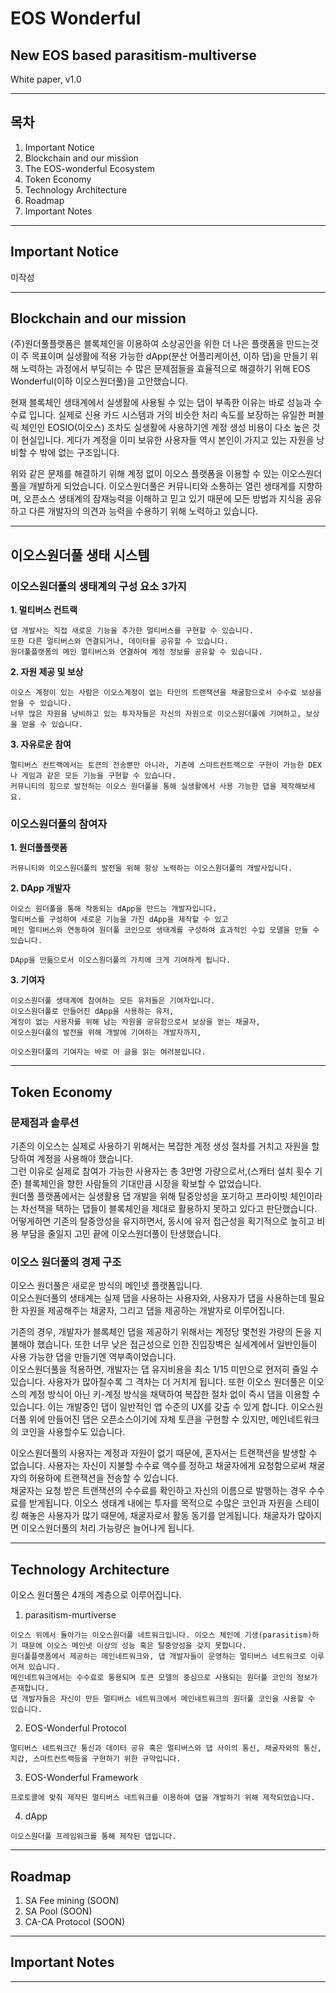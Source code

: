 EOS Wonderful
==============
## New EOS based parasitism-multiverse
White paper, v1.0
- - -

목차
---
1. Important Notice
2. Blockchain and our mission
2. The EOS-wonderful Ecosystem
3. Token Economy
4. Technology Architecture
5. Roadmap
6. Important Notes
- - -  

Important Notice
----------------
미작성
- - -  
Blockchain and our mission
--------------------------
(주)원더풀플랫폼은 블록체인을 이용하여 소상공인을 위한 더 나은 플랫폼을 만드는것이 주 목표이며 실생활에 적용 가능한 dApp(분산 어플리케이션, 이하 댑)을 만들기 위해 노력하는 과정에서 부딪히는 수 많은 문제점들을 효율적으로 해결하기 위해 EOS Wonderful(이하 이오스원더풀)을 고안했습니다.  

현재 블록체인 생태계에서 실생활에 사용될 수 있는 댑이 부족한 이유는 바로 성능과 수수료 입니다. 실제로 신용 카드 시스템과 거의 비슷한 처리 속도를 보장하는 유일한 퍼블릭 체인인 EOSIO(이오스) 조차도 실생활에 사용하기엔 계정 생성 비용이 다소 높은 것이 현실입니다. 게다가 계정을 이미 보유한 사용자들 역시 본인이 가지고 있는 자원을 낭비할 수 밖에 없는 구조입니다.   

위와 같은 문제를 해결하기 위해 계정 없이 이오스 플랫폼을 이용할 수 있는 이오스원더풀을 개발하게 되었습니다. 이오스원더풀은 커뮤니티와 소통하는 열린 생태계를 지향하며, 오픈소스 생태계의 잠재능력을 이해하고 믿고 있기 때문에 모든 방법과 지식을 공유하고 다른 개발자의 의견과 능력을 수용하기 위해 노력하고 있습니다.  

- - -
이오스원더풀 생태 시스템
---------------------------
### 이오스원더풀의 생태계의 구성 요소 3가지  

**1. 멀티버스 컨트랙**  
```
댑 개발사는 직접 새로운 기능을 추가한 멀티버스를 구현할 수 있습니다.  
또한 다른 멀티버스와 연결되거나, 데이터를 공유할 수 있습니다.   
원더풀플랫폼의 메인 멀티버스와 연결하여 계정 정보를 공유할 수 있습니다.
```  


**2. 자원 제공 및 보상**  
```
이오스 계정이 있는 사람은 이오스계정이 없는 타인의 트랜잭션을 채굴함으로서 수수료 보상을 얻을 수 있습니다.  
너무 많은 자원을 낭비하고 있는 투자자들은 자신의 자원으로 이오스원더풀에 기여하고, 보상을 얻을 수 있습니다.
```  


**3. 자유로운 참여**  
```
멀티버스 컨트랙에서는 토큰의 전송뿐만 아니라, 기존에 스마트컨트랙으로 구현이 가능한 DEX나 게임과 같은 모든 기능을 구현할 수 있습니다.  
커뮤니티의 힘으로 발전하는 이오스 원더풀을 통해 실생활에서 사용 가능한 댑을 제작해보세요. 
```  

### 이오스원더풀의 참여자
**1. 원더풀플랫폼**  
```
커뮤니티와 이오스원더풀의 발전을 위해 항상 노력하는 이오스원더풀의 개발사입니다.  
```
**2. DApp 개발자** 
```
이오스 원더풀을 통해 작동되는 dApp을 만드는 개발자입니다.  
멀티버스를 구성하여 새로운 기능을 가진 dApp을 제작할 수 있고  
메인 멀티버스와 연동하여 원더풀 코인으로 생태계를 구성하여 효과적인 수입 모델을 만들 수 있습니다.  

DApp을 만듦으로서 이오스원더풀의 가치에 크게 기여하게 됩니다.
```
**3. 기여자** 
```
이오스원더풀 생태계에 참여하는 모든 유저들은 기여자입니다.  
이오스원더풀로 만들어진 dApp을 사용하는 유저,
계정이 없는 사용자를 위해 남는 자원을 공유함으로서 보상을 얻는 채굴자,  
이오스원더풀의 발전을 위해 개발에 기여하는 개발자까지,  

이오스원더풀의 기여자는 바로 이 글을 읽는 여러분입니다.
```


- - -  

Token Economy
-------------
### 문제점과 솔루션
기존의 이오스는 실제로 사용하기 위해서는 복잡한 계정 생성 절차를 거치고 자원을 할당하여 계정을 사용해야 했습니다.  
그런 이유로 실제로 참여가 가능한 사용자는 총 3만명 가량으로서,(스캐터 설치 횟수 기준) 블록체인을 향한 사람들의 기대만큼 시장을 확보할 수 없었습니다.  
원더풀 플랫폼에서는 실생활용 댑 개발을 위해 탈중앙성을 포기하고 프라이빗 체인이라는 차선책을 택하는 댑들이 블록체인을 제대로 활용하지 못하고 있다고 판단했습니다.  
어떻게하면 기존의 탈중앙성을 유지하면서, 동시에 유저 접근성을 획기적으로 높히고 비용 부담을 줄일지 고민 끝에 이오스원더풀이 탄생했습니다.  

### 이오스 원더풀의 경제 구조
이오스 원더풀은 새로운 방식의 메인넷 플랫폼입니다.  
이오스원더풀의 생태계는 실제 댑을 사용하는 사용자와, 사용자가 댑을 사용하는데 필요한 자원을 제공해주는 채굴자, 그리고 댑을 제공하는 개발자로 이루어집니다.

기존의 경우, 개발자가 블록체인 댑을 제공하기 위해서는 계정당 몇천원 가량의 돈을 지불해야 했습니다. 또한 너무 낮은 접근성으로 인한 진입장벽은 실세계에서 일반인들이 사용 가능한 댑을 만들기엔 역부족이었습니다.  
이오스원더풀을 적용하면, 개발자는 댑 유지비용을 최소 1/15 미만으로 현저히 줄일 수 있습니다. 사용자가 많아질수록 그 격차는 더 거치게 됩니다. 또한 이오스 원더풀은 이오스의 계정 방식이 아닌 키-계정 방식을 채택하여 복잡한 절차 없이 즉시 댑을 이용할 수 있습니다. 이는 개발중인 댑이 일반적인 앱 수준의 UX를 갖출 수 있게 합니다. 이오스원더풀 위에 만들어진 댑은 오픈소스이기에 자체 토큰을 구현할 수 있지만, 메인네트워크의 코인을 사용할수도 있습니다.

이오스원더풀의 사용자는 계정과 자원이 없기 때문에, 혼자서는 트랜잭션을 발생할 수 없습니다. 사용자는 자신이 지불할 수수료 액수를 정하고 채굴자에게 요청함으로써 채굴자의 허용하에 트랜잭션을 전송할 수 있습니다.  
채굴자는 요청 받은 트랜잭션의 수수료를 확인하고 자신의 이름으로 발행하는 경우 수수료를 받게됩니다. 이오스 생태계 내에는 투자를 목적으로 수많은 코인과 자원을 스테이킹 해놓은 사용자가 많기 때문에, 채굴자로서 활동 동기를 얻게됩니다. 채굴자가 많아지면 이오스원더풀의 처리 가능량은 늘어나게 됩니다.  

- - -  

Technology Architecture
-----------------------

이오스 원더풀은 4개의 계층으로 이루어집니다.
1. parasitism-murtiverse
```
이오스 위에서 돌아가는 이오스원더풀 네트워크입니다. 이오스 체인에 기생(parasitism)하기 때문에 이오스 메인넷 이상의 성능 혹은 탈중앙성을 갖지 못합니다.  
원더풀플랫폼에서 제공하는 메인네트워크와, 댑 개발자들이 운영하는 멀티버스 네트워크로 이루어져 있습니다.  
메인네트워크에서는 수수료로 통용되며 토큰 모델의 중심으로 사용되는 원더풀 코인의 정보가 존재합니다.  
댑 개발자들은 자신이 만든 멀티버스 네트워크에서 메인네트워크의 원더풀 코인을 사용할 수 있습니다.  
```
2. EOS-Wonderful Protocol
```
멀티버스 네트워크간 통신과 데이터 공유 혹은 멀티버스와 댑 사이의 통신, 채굴자와의 통신, 지갑, 스마트컨트랙등을 구현하기 위한 규약입니다.
```
3. EOS-Wonderful Framework
```
프로토콜에 맞춰 제작된 멀티버스 네트워크를 이용하여 댑을 개발하기 위해 제작되었습니다.
```
4. dApp
```
이오스원더풀 프레임워크를 통해 제작된 댑입니다. 
```

- - -  

Roadmap
-------
1. SA Fee mining (SOON)
2. SA Pool (SOON)
3. CA-CA Protocol (SOON)
- - -  

Important Notes
---------------


- - -  

